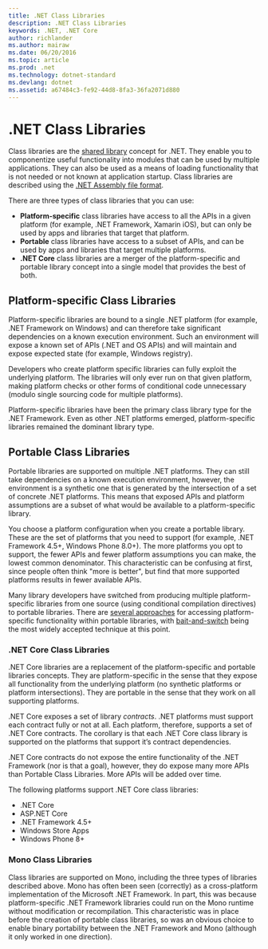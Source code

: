 ```yaml
---
title: .NET Class Libraries
description: .NET Class Libraries
keywords: .NET, .NET Core
author: richlander
ms.author: mairaw
ms.date: 06/20/2016
ms.topic: article
ms.prod: .net
ms.technology: dotnet-standard
ms.devlang: dotnet
ms.assetid: a67484c3-fe92-44d8-8fa3-36fa2071d880
---
```


# .NET Class Libraries

Class libraries are the [shared library](http://en.wikipedia.org/wiki/Library_%28computing%29#Shared_libraries) concept for .NET. They enable you to componentize useful functionality into modules that can be used by multiple applications. They can also be used as a means of loading functionality that is not needed or not known at application startup. Class libraries are described using the [.NET Assembly file format](assembly-format.md).

There are three types of class libraries that you can use:

*   **Platform-specific** class libraries have access to all the APIs in a given platform (for example, .NET Framework, Xamarin iOS), but can only be used by apps and libraries that target that platform.
*   **Portable** class libraries have access to a subset of APIs, and can be used by apps and libraries that target multiple platforms.
*   **.NET Core** class libraries are a merger of the platform-specific and portable library concept into a single model that provides the best of both.

## Platform-specific Class Libraries

Platform-specific libraries are bound to a single .NET platform (for example, .NET Framework on Windows) and can therefore take significant dependencies on a known execution environment. Such an environment will expose a known set of APIs (.NET and OS APIs) and will maintain and expose expected state (for example, Windows registry).

Developers who create platform specific libraries can fully exploit the underlying platform. The libraries will only ever run on that given platform, making platform checks or other forms of conditional code unnecessary (modulo single sourcing code for multiple platforms).

Platform-specific libraries have been the primary class library type for the .NET Framework. Even as other .NET platforms emerged, platform-specific libraries remained the dominant library type.

## Portable Class Libraries

Portable libraries are supported on multiple .NET platforms. They can still take dependencies on a known execution environment, however, the environment is a synthetic one that is generated by the intersection of a set of concrete .NET platforms. This means that exposed APIs and platform assumptions are a subset of what would be available to a platform-specific library.

You choose a platform configuration when you create a portable library. These are the set of platforms that you need to support (for example, .NET Framework 4.5+, Windows Phone 8.0+). The more platforms you opt to support, the fewer APIs and fewer platform assumptions you can make, the lowest common denominator. This characteristic can be confusing at first, since people often think "more is better", but find that more supported platforms results in fewer available APIs.

Many library developers have switched from producing multiple platform-specific libraries from one source (using conditional compilation directives) to portable libraries. There are [several approaches](http://blog.stephencleary.com/2012/11/portable-class-library-enlightenment.html) for accessing platform-specific functionality within portable libraries, with [bait-and-switch](http://log.paulbetts.org/the-bait-and-switch-pcl-trick/) being the most widely accepted technique at this point.

### .NET Core Class Libraries

.NET Core libraries are a replacement of the platform-specific and portable libraries concepts. They are platform-specific in the sense that they expose all functionality from the underlying platform (no synthetic platforms or platform intersections). They are portable in the sense that they work on all supporting platforms.

.NET Core exposes a set of library _contracts_. .NET platforms must support each contract fully or not at all. Each platform, therefore, supports a set of .NET Core contracts. The corollary is that each .NET Core class library is supported on the platforms that support it’s contract dependencies.

.NET Core contracts do not expose the entire functionality of the .NET Framework (nor is that a goal), however, they do expose many more APIs than Portable Class Libraries. More APIs will be added over time.

The following platforms support .NET Core class libraries:

*   .NET Core
*   ASP.NET Core
*   .NET Framework 4.5+
*   Windows Store Apps
*   Windows Phone 8+

### Mono Class Libraries

Class libraries are supported on Mono, including the three types of libraries described above. Mono has often been seen (correctly) as a cross-platform implementation of the Microsoft .NET Framework. In part, this was because platform-specific .NET Framework libraries could run on the Mono runtime without modification or recompilation. This characteristic was in place before the creation of portable class libraries, so was an obvious choice to enable binary portability between the .NET Framework and Mono (although it only worked in one direction).
